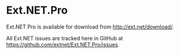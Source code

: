 Ext.NET.Pro
===========

Ext.NET Pro is available for download from http://ext.net/download/.

All Ext.NET issues are tracked here in GitHub at https://github.com/extnet/Ext.NET.Pro/issues.
